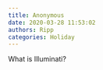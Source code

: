 ```yaml
---
title: Anonymous
date: 2020-03-28 11:53:02
authors: Ripp
categories: Holiday
---
```


 What is Illuminati?